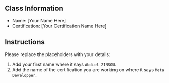 ## Class Information
- Name: [Your Name Here]  
- Certification: [Your Certification Name Here]  

## Instructions
Please replace the placeholders with your details:
1. Add your first name where it says `Abdiel ZINSOU`.  
2. Add the name of the certification you are working on where it says `Meta Developper`.  

